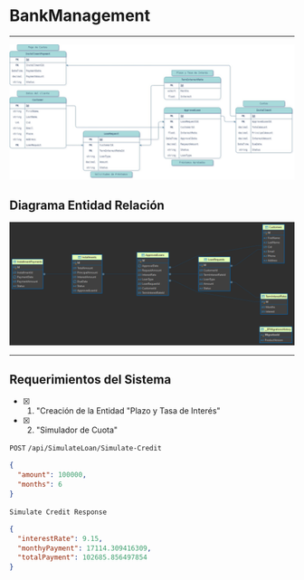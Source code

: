 # BankManagement

---

![Imágen de las Entidades](./img/Bank.jpg)

## Diagrama Entidad Relación
![ER Diagram](./img/ERBank.png)

---

## Requerimientos del Sistema
- [x] 1. "Creación de la Entidad "Plazo y Tasa de Interés"


- [x] 2. "Simulador de Cuota"

`POST` `/api/SimulateLoan/Simulate-Credit`

```json
{
  "amount": 100000,
  "months": 6
}
```

`Simulate Credit Response`
```json
{
  "interestRate": 9.15,
  "monthyPayment": 17114.309416309,
  "totalPayment": 102685.856497854
}
```